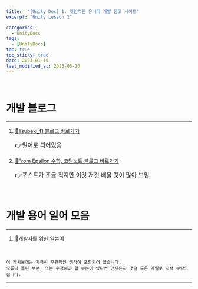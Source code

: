 ```yaml
---
title:  "[Unity Doc] 1. 개인적인 유니티 개발 참고 사이트"
excerpt: "Unity Lesson 1"

categories:
  - UnityDocs
tags:
  - [UnityDocs]
toc: true
toc_sticky: true
date: 2023-01-19 
last_modified_at: 2023-03-10
---
```

<br>

# 개발 블로그
<hr>

1. [🚀Tsubaki_t1 블로그 바로가기](https://tsubakit1.hateblo.jp/)  
   <p style="font-size:12pt"> 👉일어로 되어있음 </p>

2. [🚀From Epsilon 수학, 코딩노트 블로그 바로가기](https://blog.fromepsilon.com/)
   <p style="font-size:12pt"> 👉포스트가 조금 적지만 이것 저것 배울 것이 많아 보임</p>

<br>

# 개발 용어 일어 모음
<hr>

1. [🚀개발자를 위한 일본어](https://m.blog.naver.com/PostView.naver?isHttpsRedirect=true&blogId=chansury&logNo=120045278959)

<br>

    이 게시물에는 지극히 주관적인 생각이 포함되어 있습니다. 
    오류나 틀린 부분, 또는 수정해야 할 부분이 있다면 언제든지 댓글 혹은 메일로 지적 부탁드립니다.
    
<hr>


